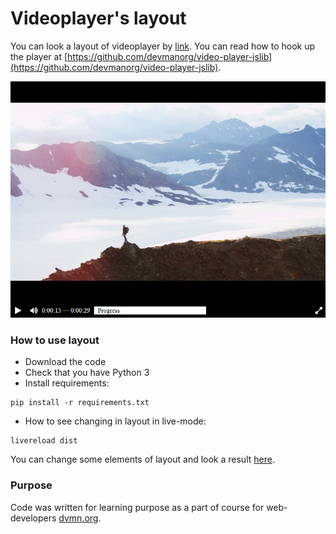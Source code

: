# Videoplayer's layout

You can look a layout of videoplayer by [link](https://mokkofm.github.io/videoplayer-layout/dist/). 
You can read how to hook up the player at [https://github.com/devmanorg/video-player-jslib](https://github.com/devmanorg/video-player-jslib).

![image info](dist/player.png)

### How to use layout

* Download the code
* Check that you have Python 3  
* Install requirements:  
```
pip install -r requirements.txt
```
* How to see changing in layout in live-mode:
```
livereload dist
```
You can change some elements of layout and look a result [here](http://127.0.0.1:35729).

### Purpose

Code was written for learning purpose as a part of course for web-developers [dvmn.org](https://dvmn.org/).
